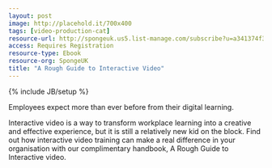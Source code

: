 ```yaml
---
layout: post
image: http://placehold.it/700x400
tags: [video-production-cat]
resource-url: http://spongeuk.us5.list-manage.com/subscribe?u=a341374f383946116ac8465e5&id=ae98a1687e
access: Requires Registration
resource-type: Ebook
resource-org: SpongeUK
title: "A Rough Guide to Interactive Video"
---
```

{% include JB/setup %}

Employees expect more than ever before from their digital learning.

Interactive video is a way to transform workplace learning into a creative and effective experience, but it is still a relatively new kid on the block. Find out how interactive video training can make a real difference in your organisation with our complimentary handbook, A Rough Guide to Interactive video.
